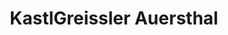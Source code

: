 ---
title: "KastlGreissler Auersthal"
url: /auersthal/kastlgreissler-auersthal/
shop: Lebensmittel
---